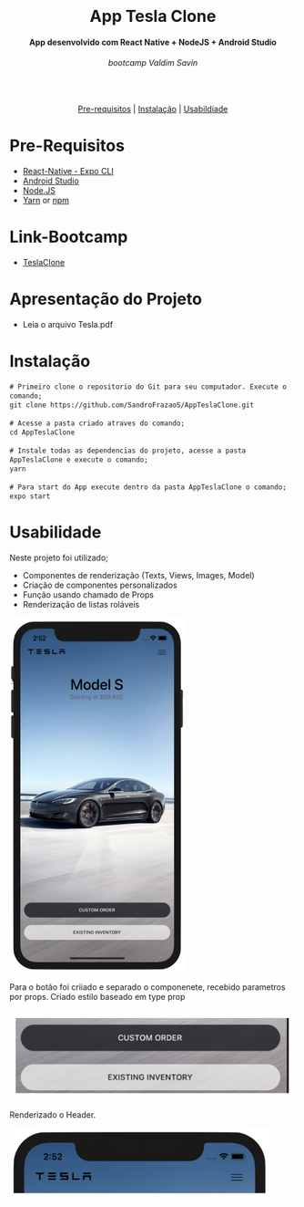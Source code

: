 <h1 align="center">
  <br>
  <br>
  App Tesla Clone
</h1>

<h4 align="center">
   App desenvolvido com React Native + NodeJS + Android Studio 
</h4>

<h6 align="center">
  bootcamp Valdim Savin
</h6>

<br/>

<p align="center">
  <a href="#Pre-Requisitos">Pre-requisitos</a> |
  <a href="#Instalação">Instalação</a> |
  <a href="#Usabilidade">Usabildiade</a>
</p>

# Pre-Requisitos

* [React-Native - Expo CLI](https://reactnative.dev/)
* [Android Studio](https://developer.android.com/studio) 
* [Node.JS](https://nodejs.org/)
* [Yarn](https://classic.yarnpkg.com/) or [npm](https://www.npmjs.com/get-npm)


# Link-Bootcamp

* [TeslaClone](https://www.youtube.com/watch?v=iQ_0Fd_N3Mk)

# Apresentação do Projeto

* Leia o arquivo Tesla.pdf

# Instalação
```
# Primeiro clone o repositorio do Git para seu computador. Execute o comando; 
git clone https://github.com/SandroFrazaoS/AppTeslaClone.git

# Acesse a pasta criado atraves do comando; 
cd AppTeslaClone

# Instale todas as dependencias do projeto, acesse a pasta AppTeslaClone e execute o comando;
yarn

# Para start do App execute dentro da pasta AppTeslaClone o comando;
expo start
```

# Usabilidade

Neste projeto foi utilizado;
- Componentes de renderização (Texts, Views, Images, Model)
- Criação de componentes personalizados
- Função usando chamado de Props
- Renderização de listas roláveis

![1][tela1]

Para o botão foi criiado e separado o componenete, recebido parametros por props. Criado estilo baseado em type prop

![2][tela2]

Renderizado o Header.

![3][tela3]



[tela1]: T1.png
[tela2]: T2.png
[tela3]: T3.png


